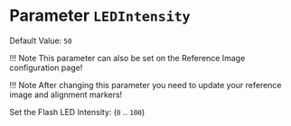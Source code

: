 # Parameter `LEDIntensity`
Default Value: `50`

!!! Note
    This parameter can also be set on the Reference Image configuration page!

!!! Note
    After changing this parameter you need to update your reference image and alignment markers!

Set the Flash LED Intensity: (`0` .. `100`)
